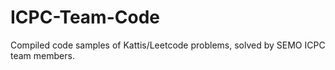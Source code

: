 # ICPC-Team-Code
Compiled code samples of Kattis/Leetcode problems, solved by SEMO ICPC team members.
